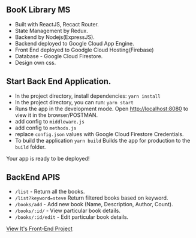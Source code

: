 ## BooK Library MS
* Built with ReactJS, Recact Router.
* State Management by Redux.
* Backend by Nodejs(ExpressJS).
* Backend deployed to Google Cloud App Engine.
* Front End deployed to Goodgle Cloud Hosting(Firebase)
* Database - Google Cloud Firestore.
* Design own css.

## Start Back End Application.

* In the project directory, install dependencies: `yarn install`
* In the project directory, you can run: `yarn start`
* Runs the app in the development mode. Open [http://localhost:8080](http://localhost:8080) to view it in the browser/POSTMAN.
* add config to `middleware.js`
* add config to `methods.js`
* replace `config.json` values with Google Cloud Firestore Credentials.
* To build the application `yarn build` Builds the app for production to the `build` folder.

Your app is ready to be deployed!

## BackEnd APIS
* `/list` - Return all the books.
* `/list?keyword=steve` Return filtered books based on keyword.
* `/books/add` - Add new book (Name, Description, Author, Count).
* `/books/:id/` - View particular book details.
* `/books/:id/edit` - Edit particular book details.

[View It's Front-End Project](https://github.com/argodeep/Book-Library-MS)